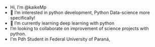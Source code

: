 - Hi, I’m @kaikeMp
- 👀 I’m interested in python development, Python Data-science more specifically!
- 🌱 I’m currently learning deep learning with python
- I’m looking to collaborate on improvement of science projects with python.
- I'm Pdh Student in Federal University of Paraná, 

<!---
kaikeMp/kaikeMp is a ✨ special ✨ repository because its `README.md` (this file) appears on your GitHub profile.
You can click the Preview link to take a look at your changes.
--->
